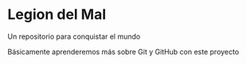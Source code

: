 # Legion del Mal
Un repositorio para conquistar el mundo

Básicamente aprenderemos más sobre Git y GitHub con este proyecto


 
